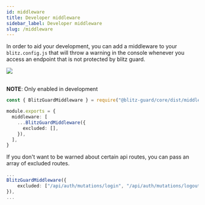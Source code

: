 ```yaml
---
id: middleware
title: Developer middleware
sidebar_label: Developer middleware
slug: /middleware
---
```


In order to aid your development, you can add a middleware to your `blitz.config.js` that will throw a warning in the console whenever you access an endpoint that is not protected by blitz guard.

<div>
<img style={{"max-width":  '60%'}} src="/blitz-guard/img/middleware.png"/>
</div>
<br/>

**NOTE**: Only enabled in development

```typescript
const { BlitzGuardMiddleware } = require("@blitz-guard/core/dist/middleware")

module.exports = {
  middleware: [
    ...BlitzGuardMiddleware({
      excluded: [],
    }),
  ],
}
```

If you don't want to be warned about certain api routes, you can pass an array of excluded routes.

```typescript
...
BlitzGuardMiddleware({
	excluded: ["/api/auth/mutations/login", "/api/auth/mutations/logout"],
}),
...
```

